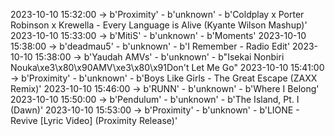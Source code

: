 2023-10-10 15:32:00 -> b'Proximity' - b'unknown' - b'Coldplay x Porter Robinson x Krewella - Every Language is Alive (Kyante Wilson Mashup)'
2023-10-10 15:33:00 -> b'MitiS' - b'unknown' - b'Moments'
2023-10-10 15:38:00 -> b'deadmau5' - b'unknown' - b'I Remember - Radio Edit'
2023-10-10 15:38:00 -> b'Yaudah AMVs' - b'unknown' - b"Isekai Nonbiri Nouka\xe3\x80\x90AMV\xe3\x80\x91Don't Let Me Go"
2023-10-10 15:41:00 -> b'Proximity' - b'unknown' - b'Boys Like Girls - The Great Escape (ZAXX Remix)'
2023-10-10 15:46:00 -> b'RUNN' - b'unknown' - b'Where I Belong'
2023-10-10 15:50:00 -> b'Pendulum' - b'unknown' - b'The Island, Pt. I (Dawn)'
2023-10-10 15:53:00 -> b'Proximity' - b'unknown' - b'LIONE - Revive [Lyric Video] (Proximity Release)'
